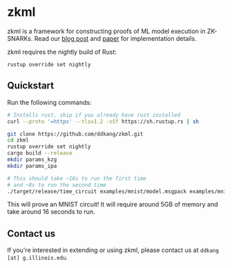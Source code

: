 # zkml

zkml is a framework for constructing proofs of ML model execution in ZK-SNARKs.
Read our [blog
post](https://medium.com/@danieldkang/trustless-verification-of-machine-learning-6f648fd8ba88)
and [paper](https://arxiv.org/abs/2210.08674) for implementation details.

zkml requires the nightly build of Rust:

```
rustup override set nightly
```

## Quickstart

Run the following commands:

```sh
# Installs rust, skip if you already have rust installed
curl --proto '=https' --tlsv1.2 -sSf https://sh.rustup.rs | sh

git clone https://github.com/ddkang/zkml.git
cd zkml
rustup override set nightly
cargo build --release
mkdir params_kzg
mkdir params_ipa

# This should take ~16s to run the first time
# and ~8s to run the second time
./target/release/time_circuit examples/mnist/model.msgpack examples/mnist/inp.msgpack kzg
```

This will prove an MNIST circuit! It will require around 5GB of memory and take
around 16 seconds to run.

## Contact us

If you're interested in extending or using zkml, please contact us at `ddkang
[at] g.illinois.edu`.
